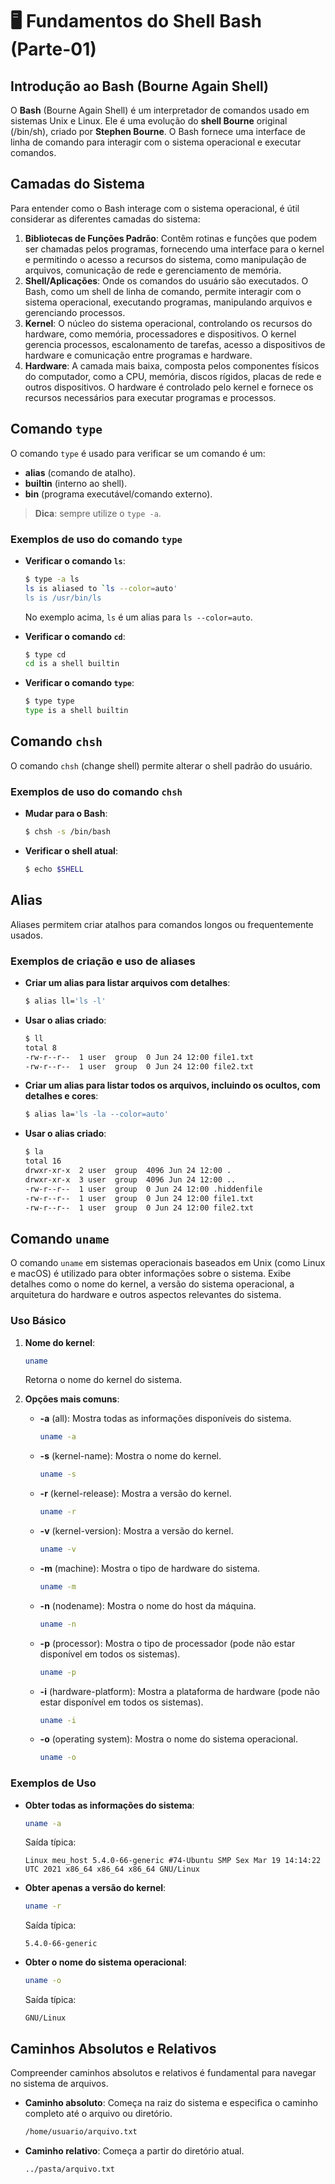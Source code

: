 # 🖥️ Fundamentos do Shell Bash (Parte-01)

## Introdução ao Bash (Bourne Again Shell)
O **Bash** (Bourne Again Shell) é um interpretador de comandos usado em sistemas Unix e Linux. Ele é uma evolução do **shell Bourne** original (/bin/sh), criado por **Stephen Bourne**. O Bash fornece uma interface de linha de comando para interagir com o sistema operacional e executar comandos.

## Camadas do Sistema
Para entender como o Bash interage com o sistema operacional, é útil considerar as diferentes camadas do sistema:

1. **Bibliotecas de Funções Padrão**: Contêm rotinas e funções que podem ser chamadas pelos programas, fornecendo uma interface para o kernel e permitindo o acesso a recursos do sistema, como manipulação de arquivos, comunicação de rede e gerenciamento de memória.
2. **Shell/Aplicações**: Onde os comandos do usuário são executados. O Bash, como um shell de linha de comando, permite interagir com o sistema operacional, executando programas, manipulando arquivos e gerenciando processos.
3. **Kernel**: O núcleo do sistema operacional, controlando os recursos do hardware, como memória, processadores e dispositivos. O kernel gerencia processos, escalonamento de tarefas, acesso a dispositivos de hardware e comunicação entre programas e hardware.
4. **Hardware**: A camada mais baixa, composta pelos componentes físicos do computador, como a CPU, memória, discos rígidos, placas de rede e outros dispositivos. O hardware é controlado pelo kernel e fornece os recursos necessários para executar programas e processos.

## Comando `type`
O comando `type` é usado para verificar se um comando é um:
- **alias** (comando de atalho).
- **builtin** (interno ao shell).
- **bin** (programa executável/comando externo).

> **Dica**: sempre utilize o `type -a`.

### Exemplos de uso do comando `type`
- **Verificar o comando `ls`**:
  ```bash
  $ type -a ls
  ls is aliased to `ls --color=auto'
  ls is /usr/bin/ls
  ```
  No exemplo acima, `ls` é um alias para `ls --color=auto`.

- **Verificar o comando `cd`**:
  ```bash
  $ type cd
  cd is a shell builtin
  ```

- **Verificar o comando `type`**:
  ```bash
  $ type type
  type is a shell builtin
  ```

## Comando `chsh`
O comando `chsh` (change shell) permite alterar o shell padrão do usuário.

### Exemplos de uso do comando `chsh`
- **Mudar para o Bash**:
  ```bash
  $ chsh -s /bin/bash
  ```

- **Verificar o shell atual**:
  ```bash
  $ echo $SHELL
  ```

## Alias
Aliases permitem criar atalhos para comandos longos ou frequentemente usados.

### Exemplos de criação e uso de aliases
- **Criar um alias para listar arquivos com detalhes**:
  ```bash
  $ alias ll='ls -l'
  ```

- **Usar o alias criado**:
  ```bash
  $ ll
  total 8
  -rw-r--r--  1 user  group  0 Jun 24 12:00 file1.txt
  -rw-r--r--  1 user  group  0 Jun 24 12:00 file2.txt
  ```

- **Criar um alias para listar todos os arquivos, incluindo os ocultos, com detalhes e cores**:
  ```bash
  $ alias la='ls -la --color=auto'
  ```

- **Usar o alias criado**:
  ```bash
  $ la
  total 16
  drwxr-xr-x  2 user  group  4096 Jun 24 12:00 .
  drwxr-xr-x  3 user  group  4096 Jun 24 12:00 ..
  -rw-r--r--  1 user  group  0 Jun 24 12:00 .hiddenfile
  -rw-r--r--  1 user  group  0 Jun 24 12:00 file1.txt
  -rw-r--r--  1 user  group  0 Jun 24 12:00 file2.txt
  ```

## Comando `uname`
O comando `uname` em sistemas operacionais baseados em Unix (como Linux e macOS) é utilizado para obter informações sobre o sistema. Exibe detalhes como o nome do kernel, a versão do sistema operacional, a arquitetura do hardware e outros aspectos relevantes do sistema.

### Uso Básico
1. **Nome do kernel**:
   ```bash
   uname
   ```
   Retorna o nome do kernel do sistema.

2. **Opções mais comuns**:
   - **-a** (all): Mostra todas as informações disponíveis do sistema.
     ```bash
     uname -a
     ```
   - **-s** (kernel-name): Mostra o nome do kernel.
     ```bash
     uname -s
     ```
   - **-r** (kernel-release): Mostra a versão do kernel.
     ```bash
     uname -r
     ```
   - **-v** (kernel-version): Mostra a versão do kernel.
     ```bash
     uname -v
     ```
   - **-m** (machine): Mostra o tipo de hardware do sistema.
     ```bash
     uname -m
     ```
   - **-n** (nodename): Mostra o nome do host da máquina.
     ```bash
     uname -n
     ```
   - **-p** (processor): Mostra o tipo de processador (pode não estar disponível em todos os sistemas).
     ```bash
     uname -p
     ```
   - **-i** (hardware-platform): Mostra a plataforma de hardware (pode não estar disponível em todos os sistemas).
     ```bash
     uname -i
     ```
   - **-o** (operating system): Mostra o nome do sistema operacional.
     ```bash
     uname -o
     ```

### Exemplos de Uso
- **Obter todas as informações do sistema**:
  ```bash
  uname -a
  ```
  Saída típica:
  ```plaintext
  Linux meu_host 5.4.0-66-generic #74-Ubuntu SMP Sex Mar 19 14:14:22 UTC 2021 x86_64 x86_64 x86_64 GNU/Linux
  ```

- **Obter apenas a versão do kernel**:
  ```bash
  uname -r
  ```
  Saída típica:
  ```plaintext
  5.4.0-66-generic
  ```

- **Obter o nome do sistema operacional**:
  ```bash
  uname -o
  ```
  Saída típica:
  ```plaintext
  GNU/Linux
  ```

## Caminhos Absolutos e Relativos
Compreender caminhos absolutos e relativos é fundamental para navegar no sistema de arquivos.

- **Caminho absoluto**: Começa na raiz do sistema e especifica o caminho completo até o arquivo ou diretório.
  ```bash
  /home/usuario/arquivo.txt
  ```

- **Caminho relativo**: Começa a partir do diretório atual.
  ```bash
  ../pasta/arquivo.txt
  ```